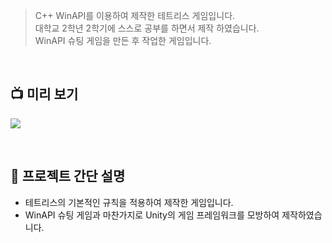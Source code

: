 
> C++ WinAPI를 이용하여 제작한 테트리스 게임입니다. <br>
> 대학교 2학년 2학기에 스스로 공부를 하면서 제작 하였습니다. <br>
> WinAPI 슈팅 게임을 만든 후 작업한 게임입니다.  

</br>

## 📺 미리 보기

![](https://blog.kakaocdn.net/dn/bgjNhh/btsvktZJCwj/iuKprDNUJZzAKOWDd8FCY0/img.gif)

  </br>

## 💬 프로젝트 간단 설명

-   테트리스의 기본적인 규칙을 적용하여 제작한 게임입니다.
-   WinAPI 슈팅 게임과 마찬가지로 Unity의 게임 프레임워크를 모방하여 제작하였습니다.
